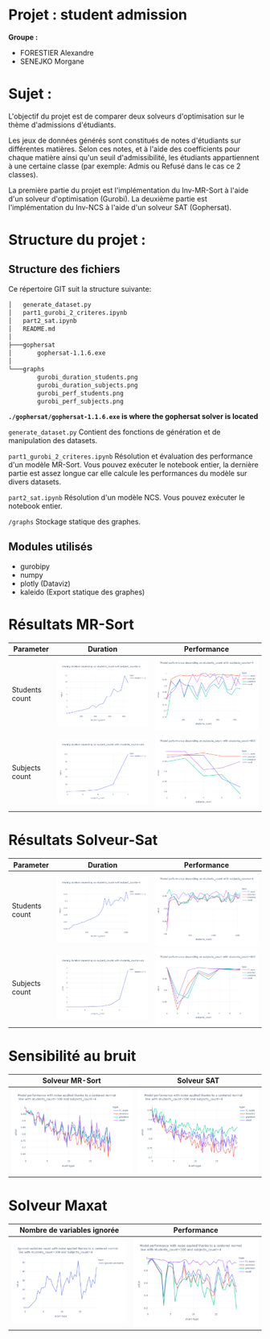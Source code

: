 # Projet : student admission

**Groupe :** 

- FORESTIER Alexandre
- SENEJKO Morgane

# Sujet :

L'objectif du projet est de comparer deux solveurs d'optimisation sur le thème d'admissions d'étudiants.

Les jeux de données générés sont constitués de notes d'étudiants sur différentes matières. Selon ces notes, et à l'aide des coefficients pour chaque matière ainsi qu'un seuil d'admissibilité, les étudiants appartiennent à une certaine classe (par exemple: Admis ou Refusé dans le cas ce 2 classes).

La première partie du projet est l'implémentation du Inv-MR-Sort à l'aide d'un solveur d'optimisation (Gurobi).
La deuxième partie est l'implémentation du Inv-NCS à l'aide d'un solveur SAT (Gophersat).


# Structure du projet :

## Structure des fichiers

Ce répertoire GIT suit la structure suivante:

```dir
│   generate_dataset.py
│   part1_gurobi_2_criteres.ipynb
│   part2_sat.ipynb
│   README.md
│
├───gophersat
│       gophersat-1.1.6.exe
│
└───graphs
        gurobi_duration_students.png
        gurobi_duration_subjects.png
        gurobi_perf_students.png
        gurobi_perf_subjects.png
```

**`./gophersat/gophersat-1.1.6.exe` is where the gophersat solver is located**

`generate_dataset.py` Contient des fonctions de génération et de manipulation des datasets.

`part1_gurobi_2_criteres.ipynb` Résolution et évaluation des performance d'un modèle MR-Sort. Vous pouvez exécuter le notebook entier, la dernière partie est assez longue car elle calcule les performances du modèle sur divers datasets.

`part2_sat.ipynb` Résolution d'un modèle NCS. Vous pouvez exécuter le notebook entier.

`/graphs` Stockage statique des graphes.


## Modules utilisés

- gurobipy
- numpy
- plotly (Dataviz)
- kaleido (Export statique des graphes)

# Résultats MR-Sort 

| Parameter      | Duration                                 | Performance                          |
|----------------|------------------------------------------|--------------------------------------|
| Students count | ![](graphs/gurobi_duration_students.png) | ![](graphs/gurobi_perf_students.png) |
| Subjects count | ![](graphs/gurobi_duration_subjects.png) | ![](graphs/gurobi_perf_subjects.png) |



# Résultats Solveur-Sat

| Parameter      | Duration                              | Performance                       |
|----------------|---------------------------------------|-----------------------------------|
| Students count | ![](graphs/sat_duration_students.png) | ![](graphs/sat_perf_students.png) |
| Subjects count | ![](graphs/sat_duration_subjects.png) | ![](graphs/sat_perf_subjects.png) |

# Sensibilité au bruit

| Solveur MR-Sort                   | Solveur SAT                       |
|-----------------------------------|-----------------------------------|
| ![](graphs/gurobi_perf_noise.png) | ![](graphs/sat_perf_noise.png)    |


# Solveur Maxat

| Nombre de variables ignorée          | Performance                       |
|--------------------------------------|-----------------------------------|
| ![](graphs/maxsat_ignored_noise.png) | ![](graphs/maxsat_perf_noise.png) |